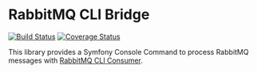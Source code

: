 # RabbitMQ CLI Bridge

[![Build Status](https://travis-ci.org/zimmo-be/rabbitmq-cli-bridge.svg?branch=master)](https://travis-ci.org/zimmo-be/rabbitmq-cli-bridge) [![Coverage Status](https://coveralls.io/repos/github/zimmo-be/rabbitmq-cli-bridge/badge.svg?branch=master)](https://coveralls.io/github/zimmo-be/rabbitmq-cli-bridge?branch=master)

This library provides a Symfony Console Command to process RabbitMQ messages with [RabbitMQ CLI Consumer](https://github.com/corvus-ch/rabbitmq-cli-consumer).
